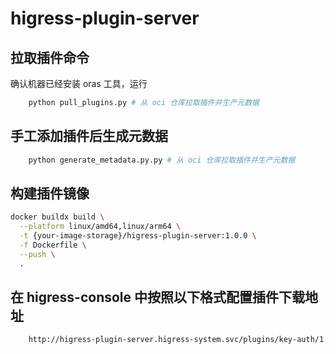 # higress-plugin-server
## 拉取插件命令
确认机器已经安装 oras 工具，运行
```bash
    python pull_plugins.py # 从 oci 仓库拉取插件并生产元数据
```
## 手工添加插件后生成元数据
```bash
    python generate_metadata.py.py # 从 oci 仓库拉取插件并生产元数据
```
## 构建插件镜像
```bash
docker buildx build \
  --platform linux/amd64,linux/arm64 \
  -t {your-image-storage}/higress-plugin-server:1.0.0 \
  -f Dockerfile \
  --push \
  .
```
## 在 higress-console 中按照以下格式配置插件下载地址
```bash
    http://higress-plugin-server.higress-system.svc/plugins/key-auth/1.0.0/plugin.wasm
```